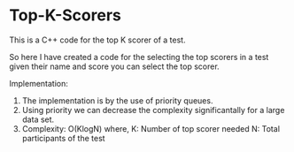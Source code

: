 # Top-K-Scorers
This is a C++ code for the top K scorer of a test.

So here I have created a code for the selecting the top scorers in a test given their name and score you can select the top scorer.

Implementation:
1. The implementation is by the use of priority queues. 
2. Using priority we can decrease the complexity significantally for a large data set.
3. Complexity: O(KlogN) where,
               K: Number of top scorer needed
               N: Total participants of the test
